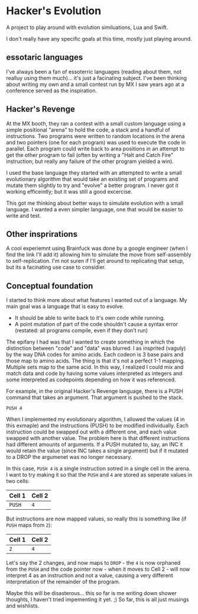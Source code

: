 # Hacker's Evolution

A project to play around with evolution similuations, Lua and Swift.

I don't really have any specific goals at this time, mostly just playing around.



## essotaric languages

I've always been a fan of essoterric languages (reading about them, not realluy using them much)... it's just a facinating subject. I've been thinking about writing my own and a small contest run by MX I saw years ago at a conference served as the inspiration.

## Hacker's Revenge

At the MX booth, they ran a contest with a small custom language using a simple positional "arena" to hold the code, a stack and a handful of instructions. Two programs were written to random locations in the arena and two pointers (one for each program) was used to execute the code in parallel. Each program could write back to area positions in an attempt to get the other program to fail (often by writing a "Halt and Catch Fire" instruction; but really any failure of the other program yielded a win).

I used the base language they started with an attempted to write a small evolutionary algorithm that would take an existing set of programs and mutate them slightly to try and "evolve" a better program. I never got it working efficeintly; but it was still a good excercise.

This got me thinking about better ways to simulate evolution with a small language. I wanted a even simpler language, one that would be easier to write and test.

## Other insprirations

A cool experiemnt using Brainfuck was done by a google engineer (when I find the link I'll add it) allowing him to simulate the move from self-assembly to self-replication. I'm not suren if I'll get around to replicating that setup, but its a facinating use case to considier.

## Conceptual foundation

I started to think more about what features I wanted out of a language. My main goal was a language that is easy to evolve.

* It should be able to write back to it's own code while running.
* A point mutation of part of the code shouldn't cause a syntax error (restated: all programs compile, even if they don't run)

The epifany I had was that I wanted to create something in which the distinction between "code" and "data" was blurred. I as insprited (vaguly) by the way DNA codes for amino acids. Each codeon is 3 base pairs and those map to amino acids. The thing is that it's not a perfect 1-1 mapping. Multiple sets map to the same acid. In this way, I realized I could mix and match data and code by having some values interpreted as integers and some interpreted as codepoints depending on how it was referenced.

For example, in the original Hacker's Revenge language, there is a PUSH command that takes an argument. That argument is pushed to the stack.

```
PUSH 4

```

When I implemented my evolutionary algorithm, I allowed the values (4 in this exmaple) and the instructions (PUSH) to be modified individually. Each instruction could be swapped out with a different one, and each value swapped with another value. The problem here is that different instructions had different amounts of arguments. If a PUSH mutated to, say, an INC it would retain the value (since INC takes a single argument) but if it mutated to a DROP the argumenet was no longer necessary.

In this case, `PUSH 4` is a single instruction sotred in a single cell in the arena. I want to try making it so that the `PUSH` and `4` are stored as seperate values in two cells:

| Cell 1 | Cell 2 |
| -------------- | --------------- |
| `PUSH` | `4` |

But instructions are now mapped values, so really this is something like (if `PUSH` maps from `2`):

| Cell 1 | Cell 2 |
| -------------- | --------------- |
| `2` | `4` |

Let's say the 2 changes, and now maps to `DROP` - the `4` is now orphaned from the `PUSH` and the code pointer now - when it moves to Cell 2 - will now interpret 4 as an instruction and not a value, causing a very different interpretation of the remainder of the program.

Maybe this will be disasterous... this so far is me writing down shower thoughts, I haven't tried impementing it yet. ;) So far, this is all just musings and wishlists.
